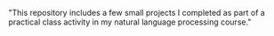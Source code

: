 "This repository includes a few small projects I completed as part of a practical class activity in my natural language processing course."
